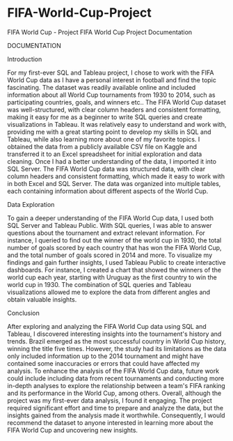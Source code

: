 # FIFA-World-Cup-Project
FIFA World Cup - Project
FIFA World Cup Project Documentation


DOCUMENTATION

Introduction

For my first-ever SQL and Tableau project, I chose to work with the FIFA World Cup data as I have a personal interest in football and find the topic fascinating. The dataset was readily available online and included information about all World Cup tournaments from 1930 to 2014, such as participating countries, goals, and winners etc..
The FIFA World Cup dataset was well-structured, with clear column headers and consistent formatting, making it easy for me as a beginner to write SQL queries and create visualizations in Tableau. It was relatively easy to understand and work with, providing me with a great starting point to develop my skills in SQL and Tableau, while also learning more about one of my favorite topics.
I obtained the data from a publicly available CSV file on Kaggle and transferred it to an Excel spreadsheet for initial exploration and data cleaning. Once I had a better understanding of the data, I imported it into SQL Server.
The FIFA World Cup data was structured data, with clear column headers and consistent formatting, which made it easy to work with in both Excel and SQL Server. The data was organized into multiple tables, each containing information about different aspects of the World Cup.


Data Exploration


To gain a deeper understanding of the FIFA World Cup data, I used both SQL Server and Tableau Public. With SQL queries, I was able to answer questions about the tournament and extract relevant information. For instance, I queried to find out the winner of the world cup in 1930, the total number of goals scored by each country that has won the FIFA World Cup, and the total number of goals scored in 2014 and more.
To visualize my findings and gain further insights, I used Tableau Public to create interactive dashboards. For instance, I created a chart that showed the winners of the world cup each year, starting with Uruguay as the first country to win the world cup in 1930.
The combination of SQL queries and Tableau visualizations allowed me to explore the data from different angles and obtain valuable insights.

Conclusion

After exploring and analyzing the FIFA World Cup data using SQL and Tableau, I discovered interesting insights into the tournament's history and trends. Brazil emerged as the most successful country in World Cup history, winning the title five times. However, the study had its limitations as the data only included information up to the 2014 tournament and might have contained some inaccuracies or errors that could have affected my analysis.
To enhance the analysis of the FIFA World Cup data, future work could include including data from recent tournaments and conducting more in-depth analyses to explore the relationship between a team's FIFA ranking and its performance in the World Cup, among others.
Overall, although the project was my first-ever data analysis, I found it engaging. The project required significant effort and time to prepare and analyze the data, but the insights gained from the analysis made it worthwhile. Consequently, I would recommend the dataset to anyone interested in learning more about the FIFA World Cup and uncovering new insights.

